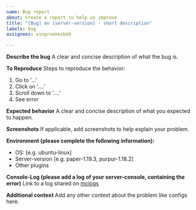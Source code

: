 ```yaml
---
name: Bug report
about: Create a report to help us improve
title: "[Bug] on [server-version] - short description"
labels: bug
assignees: eingruenesbeb

---
```


**Describe the bug**
A clear and concise description of what the bug is.

**To Reproduce**
Steps to reproduce the behavior:
1. Go to '...'
2. Click on '....'
3. Scroll down to '....'
4. See error

**Expected behavior**
A clear and concise description of what you expected to happen.

**Screenshots**
If applicable, add screenshots to help explain your problem.

**Environment (please complete the following information):**
 - OS: [e.g. ubuntu-linux]
 - Server-version [e.g. paper-1.19.3, purpur-1.18.2]
 - Other plugins

**Console-Log (please add a log of your server-console, containing the error)**
Link to a log shared on [mclogs](mclo.gs)

**Additional context**
Add any other context about the problem like configs here.
